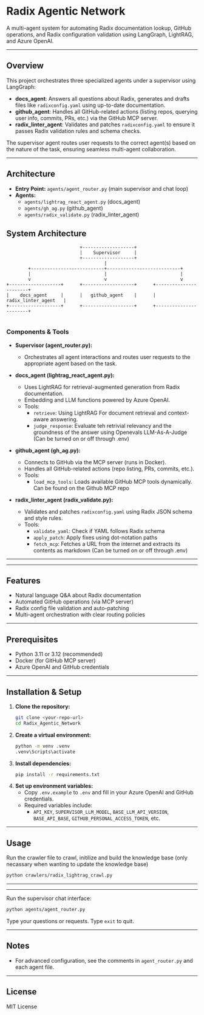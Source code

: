 # Radix Agentic Network

A multi-agent system for automating Radix documentation lookup, GitHub operations, and Radix configuration validation using LangGraph, LightRAG, and Azure OpenAI.

---

## Overview

This project orchestrates three specialized agents under a supervisor using LangGraph:

- **docs_agent**: Answers all questions about Radix, generates and drafts files like `radixconfig.yaml` using up-to-date documentation.
- **github_agent**: Handles all GitHub-related actions (listing repos, querying user info, commits, PRs, etc.) via the GitHub MCP server.
- **radix_linter_agent**: Validates and patches `radixconfig.yaml` to ensure it passes Radix validation rules and schema checks.

The supervisor agent routes user requests to the correct agent(s) based on the nature of the task, ensuring seamless multi-agent collaboration.

---

## Architecture

- **Entry Point:** `agents/agent_router.py` (main supervisor and chat loop)
- **Agents:**
  - `agents/lightrag_react_agent.py` (docs_agent)
  - `agents/gh_ag.py` (github_agent)
  - `agents/radix_validate.py` (radix_linter_agent)

## System Architecture

```
                           +-------------------+
                           |    Supervisor     |
                           +-------------------+
                                    |
        +---------------------------+---------------------------+
        |                           |                           |
        v                           v                           v
+-------------------+      +-------------------+      +-----------------------+
|    docs_agent     |      |   github_agent    |      |  radix_linter_agent   |
+-------------------+      +-------------------+      +-----------------------+
                                 
```

### Components & Tools

- **Supervisor (agent_router.py):**
  - Orchestrates all agent interactions and routes user requests to the appropriate agent based on the task.

- **docs_agent (lightrag_react_agent.py):**
  - Uses LightRAG for retrieval-augmented generation from Radix documentation.
  - Embedding and LLM functions powered by Azure OpenAI.
  - Tools:
    - `retrieve`: Using LightRAG For document retrieval and context-aware answering.
    - `judge_response`: Evaluate teh retrivial relevancy and the groundness of the answer using Openevals LLM-As-A-Judge (Can be turned on or off through .env)

- **github_agent (gh_ag.py):**
  - Connects to GitHub via the MCP server (runs in Docker).
  - Handles all GitHub-related actions (repo listing, PRs, commits, etc.).
  - Tools:
    - `load_mcp_tools`: Loads available GitHub MCP tools dynamically. Can be found on the Github MCP repo

- **radix_linter_agent (radix_validate.py):**
  - Validates and patches `radixconfig.yaml` using Radix JSON schema and style rules.
  - Tools:
    - `validate_yaml`: Check if YAML follows Radix schema
    - `apply_patch`: Apply fixes using dot-notation paths
    - `fetch_mcp`: Fetches a URL from the internet and extracts its contents as markdown (Can be turned on or off through .env)

---
---

## Features

- Natural language Q&A about Radix documentation
- Automated GitHub operations (via MCP server)
- Radix config file validation and auto-patching
- Multi-agent orchestration with clear routing policies

---

## Prerequisites

- Python 3.11 or 3.12 (recommended)
- Docker (for GitHub MCP server)
- Azure OpenAI and GitHub credentials

---

## Installation & Setup

1. **Clone the repository:**
   ```sh
   git clone <your-repo-url>
   cd Radix_Agentic_Network
   ```
2. **Create a virtual environment:**
   ```sh
   python -m venv .venv
   .venv\Scripts\activate
   ```
3. **Install dependencies:**
   ```sh
   pip install -r requirements.txt
   ```
4. **Set up environment variables:**
   - Copy `.env.example` to `.env` and fill in your Azure OpenAI and GitHub credentials.
   - Required variables include:
     - `API_KEY`, `SUPERVISOR_LLM_MODEL`, `BASE_LLM_API_VERSION`, `BASE_API_BASE`, `GITHUB_PERSONAL_ACCESS_TOKEN`, etc.

---

## Usage
Run the crawler file to crawl, initilize and build the knowledge base (only necassary when wanting to update the knowledge base)
```sh
python crawlers/radix_lightrag_crawl.py
```
---

---
Run the supervisor chat interface:
```sh
python agents/agent_router.py
```
Type your questions or requests. Type `exit` to quit.

---

## Notes
- For advanced configuration, see the comments in `agent_router.py` and each agent file.

---

## License
MIT License
